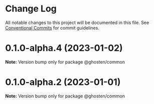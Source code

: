 # Change Log

All notable changes to this project will be documented in this file.
See [Conventional Commits](https://conventionalcommits.org) for commit guidelines.

# 0.1.0-alpha.4 (2023-01-02)

**Note:** Version bump only for package @ghosten/common

# 0.1.0-alpha.2 (2023-01-01)

**Note:** Version bump only for package @ghosten/common
